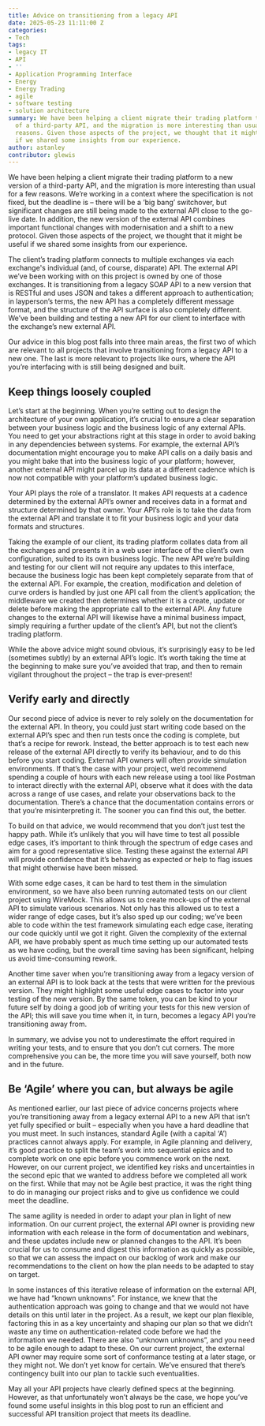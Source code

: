 ```yaml
---
title: Advice on transitioning from a legacy API
date: 2025-05-23 11:11:00 Z
categories:
- Tech
tags:
- legacy IT
- API
- ''
- Application Programming Interface
- Energy
- Energy Trading
- agile
- software testing
- solution architecture
summary: We have been helping a client migrate their trading platform to a new version
  of a third-party API, and the migration is more interesting than usual for a few
  reasons. Given those aspects of the project, we thought that it might be useful
  if we shared some insights from our experience.
author: astanley
contributor: glewis
---
```


We have been helping a client migrate their trading platform to a new version of a third-party API, and the migration is more interesting than usual for a few reasons. We’re working in a context where the specification is not fixed, but the deadline is – there will be a ‘big bang’ switchover, but significant changes are still being made to the external API close to the go-live date. In addition, the new version of the external API combines important functional changes with modernisation and a shift to a new protocol. Given those aspects of the project, we thought that it might be useful if we shared some insights from our experience.

The client’s trading platform connects to multiple exchanges via each exchange's individual (and, of course, disparate) API. The external API we’ve been working with on this project is owned by one of those exchanges. It is transitioning from a legacy SOAP API to a new version that is RESTful and uses JSON and takes a different approach to authentication; in layperson’s terms, the new API has a completely different message format, and the structure of the API surface is also completely different. We’ve been building and testing a new API for our client to interface with the exchange’s new external API.

Our advice in this blog post falls into three main areas, the first two of which are relevant to all projects that involve transitioning from a legacy API to a new one. The last is more relevant to projects like ours, where the API you’re interfacing with is still being designed and built.

## Keep things loosely coupled

Let’s start at the beginning. When you’re setting out to design the architecture of your own application, it’s crucial to ensure a clear separation between your business logic and the business logic of any external APIs. You need to get your abstractions right at this stage in order to avoid baking in any dependencies between systems. For example, the external API’s documentation might encourage you to make API calls on a daily basis and you might bake that into the business logic of your platform; however, another external API might parcel up its data at a different cadence which is now not compatible with your platform’s updated business logic.

Your API plays the role of a translator. It makes API requests at a cadence determined by the external API’s owner and receives data in a format and structure determined by that owner. Your API’s role is to take the data from the external API and translate it to fit your business logic and your data formats and structures. 

Taking the example of our client, its trading platform collates data from all the exchanges and presents it in a web user interface of the client’s own configuration, suited to its own business logic. The new API we’re building and testing for our client will not require any updates to this interface, because the business logic has been kept completely separate from that of the external API. For example, the creation, modification and deletion of curve orders is handled by just one API call from the client’s application; the middleware we created then determines whether it is a create, update or delete before making the appropriate call to the external API. Any future changes to the external API will likewise have a minimal business impact, simply requiring a further update of the client’s API, but not the client’s trading platform.

While the above advice might sound obvious, it’s surprisingly easy to be led (sometimes subtly) by an external API’s logic. It’s worth taking the time at the beginning to make sure you’ve avoided that trap, and then to remain vigilant throughout the project – the trap is ever-present!

## Verify early and directly

Our second piece of advice is never to rely solely on the documentation for the external API. In theory, you could just start writing code based on the external API’s spec and then run tests once the coding is complete, but that’s a recipe for rework. Instead, the better approach is to test each new release of the external API directly to verify its behaviour, and to do this before you start coding. External API owners will often provide simulation environments. If that’s the case with your project, we’d recommend spending a couple of hours with each new release using a tool like Postman to interact directly with the external API, observe what it does with the data across a range of use cases, and relate your observations back to the documentation. There’s a chance that the documentation contains errors or that you’re misinterpreting it. The sooner you can find this out, the better. 

To build on that advice, we would recommend that you don’t just test the happy path. While it’s unlikely that you will have time to test all possible edge cases, it’s important to think through the spectrum of edge cases and aim for a good representative slice. Testing these against the external API will provide confidence that it’s behaving as expected or help to flag issues that might otherwise have been missed.

With some edge cases, it can be hard to test them in the simulation environment, so we have also been running automated tests on our client project using WireMock. This allows us to create mock-ups of the external API to simulate various scenarios. Not only has this allowed us to test a wider range of edge cases, but it’s also sped up our coding; we’ve been able to code within the test framework simulating each edge case, iterating our code quickly until we got it right. Given the complexity of the external API, we have probably spent as much time setting up our automated tests as we have coding, but the overall time saving has been significant, helping us avoid time-consuming rework.

Another time saver when you’re transitioning away from a legacy version of an external API is to look back at the tests that were written for the previous version. They might highlight some useful edge cases to factor into your testing of the new version. By the same token, you can be kind to your future self by doing a good job of writing your tests for this new version of the API; this will save you time when it, in turn, becomes a legacy API you’re transitioning away from.

In summary, we advise you not to underestimate the effort required in writing your tests, and to ensure that you don’t cut corners. The more comprehensive you can be, the more time you will save yourself, both now and in the future.

## Be ‘Agile’ where you can, but always be agile

As mentioned earlier, our last piece of advice concerns projects where you’re transitioning away from a legacy external API to a new API that isn’t yet fully specified or built – especially when you have a hard deadline that you must meet. In such instances, standard Agile (with a capital ‘A’) practices cannot always apply. For example, in Agile planning and delivery, it’s good practice to split the team’s work into sequential epics and to complete work on one epic before you commence work on the next. However, on our current project, we identified key risks and uncertainties in the second epic that we wanted to address before we completed all work on the first. While that may not be Agile best practice, it was the right thing to do in managing our project risks and to give us confidence we could meet the deadline.

The same agility is needed in order to adapt your plan in light of new information. On our current project, the external API owner is providing new information with each release in the form of documentation and webinars, and these updates include new or planned changes to the API. It’s been crucial for us to consume and digest this information as quickly as possible, so that we can assess the impact on our backlog of work and make our recommendations to the client on how the plan needs to be adapted to stay on target. 

In some instances of this iterative release of information on the external API, we have had “known unknowns”. For instance, we knew that the authentication approach was going to change and that we would not have details on this until later in the project. As a result, we kept our plan flexible, factoring this in as a key uncertainty and shaping our plan so that we didn’t waste any time on authentication-related code before we had the information we needed. There are also “unknown unknowns”, and you need to be agile enough to adapt to these. On our current project, the external API owner may require some sort of conformance testing at a later stage, or they might not. We don’t yet know for certain. We’ve ensured that there’s contingency built into our plan to tackle such eventualities.

May all your API projects have clearly defined specs at the beginning. However, as that unfortunately won’t always be the case, we hope you’ve found some useful insights in this blog post to run an efficient and successful API transition project that meets its deadline.